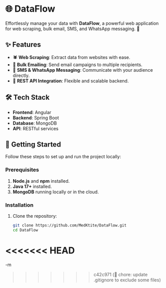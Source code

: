 # 🌐 DataFlow  

Effortlessly manage your data with **DataFlow**, a powerful web application for web scraping, bulk email, SMS, and WhatsApp messaging. 🚀  

## ✨ Features  
- 🕷️ **Web Scraping**: Extract data from websites with ease.  
- 📧 **Bulk Emailing**: Send email campaigns to multiple recipients.  
- 📱 **SMS & WhatsApp Messaging**: Communicate with your audience directly.  
- 🔗 **REST API Integration**: Flexible and scalable backend.  

## 🛠️ Tech Stack  
- **Frontend**: Angular  
- **Backend**: Spring Boot  
- **Database**: MongoDB  
- **API**: RESTful services  

## 🚀 Getting Started  
Follow these steps to set up and run the project locally:  

### Prerequisites  
1. **Node.js** and **npm** installed.  
2. **Java 17+** installed.  
3. **MongoDB** running locally or in the cloud.  

### Installation  
1. Clone the repository:  
   ```bash  
   git clone https://github.com/MedKtite/DataFlow.git  
   cd DataFlow  
<<<<<<< HEAD
=======
-m
>>>>>>> c42c971 (🔧 chore: update .gitignore to exclude some files)
